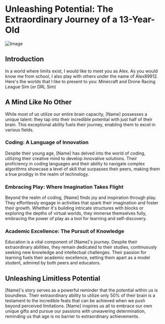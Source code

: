 # Unleashing Potential: The Extraordinary Journey of a 13-Year-Old

![Image](link-to-profile-picture)

## Introduction

In a world where limits exist, I would like to meet you as Alex. As you would know me from school, I also play with others under the name of Alex89912. Here's the worlds that I like to present to you: Minecraft and Drone Racing League Sim (or DRL Sim)  

## A Mind Like No Other

While most of us utilize our entire brain capacity, [Name] possesses a unique talent: they tap into their incredible potential with just half of their brain. This exceptional ability fuels their journey, enabling them to excel in various fields.

### Coding: A Language of Innovation

Despite their young age, [Name] has delved into the world of coding, utilizing their creative mind to develop innovative solutions. Their proficiency in coding languages and their ability to navigate complex algorithms showcase a level of skill that surpasses their peers, making them a true prodigy in the realm of technology.

### Embracing Play: Where Imagination Takes Flight

Beyond the realm of coding, [Name] finds joy and inspiration through play. They effortlessly engage in activities that spark their imagination and foster their growth. Whether it's building intricate structures with blocks or exploring the depths of virtual worlds, they immerse themselves fully, embracing the power of play as a tool for learning and self-discovery.

### Academic Excellence: The Pursuit of Knowledge

Education is a vital component of [Name]'s journey. Despite their extraordinary abilities, they remain dedicated to their studies, continuously seeking new knowledge and intellectual challenges. Their passion for learning fuels their academic excellence, setting them apart as a model student, admired by both peers and educators.

## Unleashing Limitless Potential

[Name]'s story serves as a powerful reminder that the potential within us is boundless. Their extraordinary ability to utilize only 50% of their brain is a testament to the incredible feats that can be achieved when we push beyond perceived limitations. [Name] inspires us all to embrace our own unique gifts and pursue our passions with unwavering determination, reminding us that age is no barrier to extraordinary achievements.
